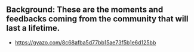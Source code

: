 Background:
 These are the moments and feedbacks coming from the community that will last a lifetime.
 ------------------------------------------------------------------------------------------------------------------------------------------------------
 * https://gyazo.com/8c68afba5d77bb15ae73f5b1e6d125bb
